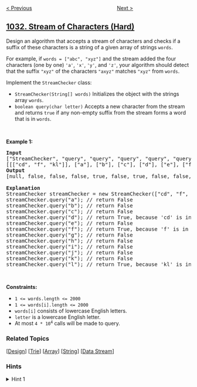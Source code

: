 <!--|This file generated by command(leetcode description); DO NOT EDIT.    |-->
<!--+----------------------------------------------------------------------+-->
<!--|@author    openset <openset.wang@gmail.com>                           |-->
<!--|@link      https://github.com/openset                                 |-->
<!--|@home      https://github.com/openset/leetcode                        |-->
<!--+----------------------------------------------------------------------+-->

[< Previous](../maximum-sum-of-two-non-overlapping-subarrays "Maximum Sum of Two Non-Overlapping Subarrays")
　　　　　　　　　　　　　　　　
[Next >](../moving-stones-until-consecutive "Moving Stones Until Consecutive")

## [1032. Stream of Characters (Hard)](https://leetcode.com/problems/stream-of-characters "字符流")

<p>Design an algorithm that accepts a stream of characters and checks if a suffix of these characters is a string of a given array of strings <code>words</code>.</p>

<p>For example, if <code>words = [&quot;abc&quot;, &quot;xyz&quot;]</code>&nbsp;and the stream added the four characters (one by one) <code>&#39;a&#39;</code>, <code>&#39;x&#39;</code>, <code>&#39;y&#39;</code>, and <code>&#39;z&#39;</code>, your algorithm should detect that the suffix <code>&quot;xyz&quot;</code> of the characters <code>&quot;axyz&quot;</code> matches <code>&quot;xyz&quot;</code> from <code>words</code>.</p>

<p>Implement the <code>StreamChecker</code> class:</p>

<ul>
	<li><code>StreamChecker(String[] words)</code> Initializes the object with the strings array <code>words</code>.</li>
	<li><code>boolean query(char letter)</code> Accepts a new character from the stream and returns <code>true</code> if any non-empty suffix from the stream forms a word that is in <code>words</code>.</li>
</ul>

<p>&nbsp;</p>
<p><strong>Example 1:</strong></p>

<pre>
<strong>Input</strong>
[&quot;StreamChecker&quot;, &quot;query&quot;, &quot;query&quot;, &quot;query&quot;, &quot;query&quot;, &quot;query&quot;, &quot;query&quot;, &quot;query&quot;, &quot;query&quot;, &quot;query&quot;, &quot;query&quot;, &quot;query&quot;, &quot;query&quot;]
[[[&quot;cd&quot;, &quot;f&quot;, &quot;kl&quot;]], [&quot;a&quot;], [&quot;b&quot;], [&quot;c&quot;], [&quot;d&quot;], [&quot;e&quot;], [&quot;f&quot;], [&quot;g&quot;], [&quot;h&quot;], [&quot;i&quot;], [&quot;j&quot;], [&quot;k&quot;], [&quot;l&quot;]]
<strong>Output</strong>
[null, false, false, false, true, false, true, false, false, false, false, false, true]

<strong>Explanation</strong>
StreamChecker streamChecker = new StreamChecker([&quot;cd&quot;, &quot;f&quot;, &quot;kl&quot;]);
streamChecker.query(&quot;a&quot;); // return False
streamChecker.query(&quot;b&quot;); // return False
streamChecker.query(&quot;c&quot;); // return False
streamChecker.query(&quot;d&quot;); // return True, because &#39;cd&#39; is in the wordlist
streamChecker.query(&quot;e&quot;); // return False
streamChecker.query(&quot;f&quot;); // return True, because &#39;f&#39; is in the wordlist
streamChecker.query(&quot;g&quot;); // return False
streamChecker.query(&quot;h&quot;); // return False
streamChecker.query(&quot;i&quot;); // return False
streamChecker.query(&quot;j&quot;); // return False
streamChecker.query(&quot;k&quot;); // return False
streamChecker.query(&quot;l&quot;); // return True, because &#39;kl&#39; is in the wordlist
</pre>

<p>&nbsp;</p>
<p><strong>Constraints:</strong></p>

<ul>
	<li><code>1 &lt;= words.length &lt;= 2000</code></li>
	<li><code>1 &lt;= words[i].length &lt;= 2000</code></li>
	<li><code>words[i]</code> consists of lowercase English letters.</li>
	<li><code>letter</code> is a lowercase English letter.</li>
	<li>At most <code>4 * 10<sup>4</sup></code> calls will be made to query.</li>
</ul>

### Related Topics
  [[Design](../../tag/design/README.md)]
  [[Trie](../../tag/trie/README.md)]
  [[Array](../../tag/array/README.md)]
  [[String](../../tag/string/README.md)]
  [[Data Stream](../../tag/data-stream/README.md)]

### Hints
<details>
<summary>Hint 1</summary>
Put the words into a trie, and manage a set of pointers within that trie.
</details>
